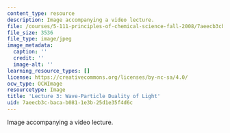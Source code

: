```yaml
---
content_type: resource
description: Image accompanying a video lecture.
file: /courses/5-111-principles-of-chemical-science-fall-2008/7aeecb3cbacab0811e3b25d1e35f4d6c_3.jpg
file_size: 3536
file_type: image/jpeg
image_metadata:
  caption: ''
  credit: ''
  image-alt: ''
learning_resource_types: []
license: https://creativecommons.org/licenses/by-nc-sa/4.0/
ocw_type: OCWImage
resourcetype: Image
title: 'Lecture 3: Wave-Particle Duality of Light'
uid: 7aeecb3c-baca-b081-1e3b-25d1e35f4d6c
---
```

Image accompanying a video lecture.